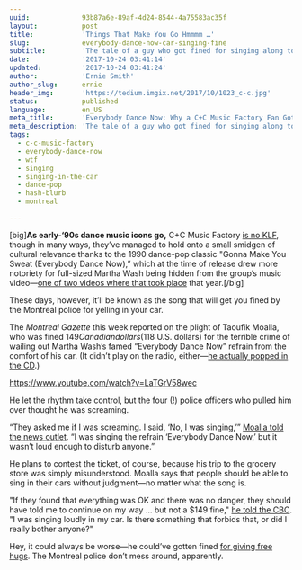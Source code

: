 ```yaml
---
uuid:             93b87a6e-89af-4d24-8544-4a75583ac35f
layout:           post
title:            'Things That Make You Go Hmmmm …'
slug:             everybody-dance-now-car-singing-fine
subtitle:         'The tale of a guy who got fined for singing along to C+C Music Factory’s most famous song. The cops made him sweat alright.'
date:             '2017-10-24 03:41:14'
updated:          '2017-10-24 03:41:24'
author:           'Ernie Smith'
author_slug:      ernie
header_img:       'https://tedium.imgix.net/2017/10/1023_c-c.jpg'
status:           published
language:         en_US
meta_title:       'Everybody Dance Now: Why a C+C Music Factory Fan Got Fined'
meta_description: 'The tale of a guy who got fined for singing along to C+C Music Factory’s most famous song. The cops made him sweat alright.'
tags:
  - c-c-music-factory
  - everybody-dance-now
  - wtf
  - singing
  - singing-in-the-car
  - dance-pop
  - hash-blurb
  - montreal

---
```



[big]**As early-‘90s dance music icons go,** C+C Music Factory [is no KLF](https://tedium.co/2015/08/06/a-tale-of-creative-destruction/), though in many ways, they’ve managed to hold onto a small smidgen of cultural relevance thanks to the 1990 dance-pop classic "Gonna Make You Sweat (Everybody Dance Now),” which at the time of release drew more notoriety for full-sized Martha Wash being hidden from the group’s music video—[one of two videos where that took place](http://articles.latimes.com/1990-12-14/entertainment/ca-6706_1_black-box-videos) that year.[/big]

These days, however, it’ll be known as the song that will get you fined by the Montreal police for yelling in your car.

The *Montreal Gazette* this week reported on the plight of Taoufik Moalla, who was fined $149 Canadian dollars ($118 U.S. dollars) for the terrible crime of wailing out Martha Wash’s famed “Everybody Dance Now” refrain from the comfort of his car. (It didn’t play on the radio, either—[he actually popped in the CD](http://amzn.to/2lc1iMi).)

https://www.youtube.com/watch?v=LaTGrV58wec

He let the rhythm take control, but the four (!) police officers who pulled him over thought he was screaming.

“They asked me if I was screaming. I said, ‘No, I was singing,’” [Moalla told the news outlet](http://montrealgazette.com/news/local-news/montreal-man-ticketed-for-singing-in-his-car). “I was singing the refrain ‘Everybody Dance Now,’ but it wasn’t loud enough to disturb anyone.”

He plans to contest the ticket, of course, because his trip to the grocery store was simply misunderstood. Moalla says that people should be able to sing in their cars without judgment—no matter what the song is.

"If they found that everything was OK and there was no danger, they should have told me to continue on my way … but not a $149 fine," [he told the CBC](http://www.cbc.ca/news/canada/montreal/man-fined-car-everybody-dance-now-1.4366342). "I was singing loudly in my car. Is there something that forbids that, or did I really bother anyone?"

Hey, it could always be worse—he could’ve gotten fined [for giving free hugs](https://globalnews.ca/news/3092126/montreal-man-fined-for-giving-free-hugs-in-metro/). The Montreal police don’t mess around, apparently.
